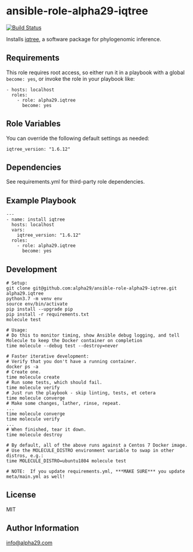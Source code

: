 ansible-role-alpha29-iqtree
=========
[![Build Status](https://travis-ci.org/alpha29/ansible-role-alpha29-iqtree.svg?branch=master)](https://travis-ci.org/alpha29/ansible-role-alpha29-iqtree)

Installs [iqtree](http://www.iqtree.org/), a software package for phylogenomic inference.

Requirements
------------

This role requires root access, so either run it in a playbook with a global `become: yes`, or invoke the role in your playbook like:

    - hosts: localhost
      roles:
        - role: alpha29.iqtree
          become: yes

Role Variables
--------------

You can override the following default settings as needed:
```
iqtree_version: "1.6.12"
```

Dependencies
------------

See requirements.yml for third-party role dependencies.

Example Playbook
----------------
```
---
- name: install iqtree
  hosts: localhost
  vars:
    iqtree_version: "1.6.12"
  roles:
    - role: alpha29.iqtree
      become: yes
```

Development
------------
```
# Setup:
git clone git@github.com:alpha29/ansible-role-alpha29-iqtree.git alpha29.iqtree
python3.7 -m venv env
source env/bin/activate
pip install --upgrade pip
pip install -r requirements.txt
molecule test

# Usage:
# Do this to monitor timing, show Ansible debug logging, and tell Molecule to keep the Docker container on completion
time molecule --debug test --destroy=never

# Faster iterative development:
# Verify that you don't have a running container.
docker ps -a
# Create one.
time molecule create
# Run some tests, which should fail.
time molecule verify
# Just run the playbook - skip linting, tests, et cetera
time molecule converge
# Make some changes, lather, rinse, repeat.
...
time molecule converge
time molecule verify
...
# When finished, tear it down.
time molecule destroy

# By default, all of the above runs against a Centos 7 Docker image.  
# Use the MOLECULE_DISTRO environment variable to swap in other distros, e.g.: 
time MOLECULE_DISTRO=ubuntu1804 molecule test

# NOTE:  If you update requirements.yml, ***MAKE SURE*** you update meta/main.yml as well!
```

License
-------

MIT

Author Information
------------------

<info@alpha29.com>
